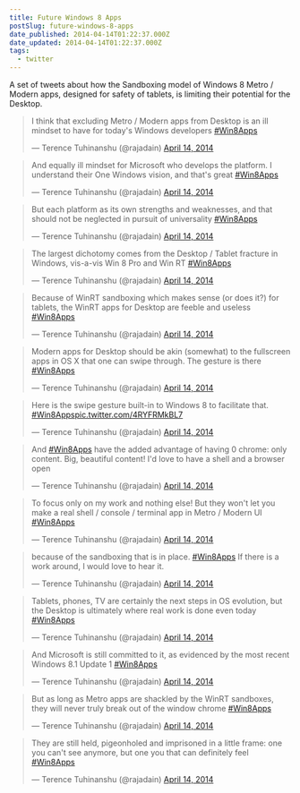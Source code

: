 ```yaml
---
title: Future Windows 8 Apps
postSlug: future-windows-8-apps
date_published: 2014-04-14T01:22:37.000Z
date_updated: 2014-04-14T01:22:37.000Z
tags:
  - twitter
---
```


A set of tweets about how the Sandboxing model of Windows 8 Metro / Modern apps, designed for safety of tablets, is limiting their potential for the Desktop.

> I think that excluding Metro / Modern apps from Desktop is an ill mindset to have for today&#39;s Windows developers [#Win8Apps](https://twitter.com/hashtag/Win8Apps?src=hash)
> 
> &mdash; Terence Tuhinanshu (@rajadain) [April 14, 2014](https://twitter.com/rajadain/status/455511133907324928)

> And equally ill mindset for Microsoft who develops the platform. I understand their One Windows vision, and that&#39;s great [#Win8Apps](https://twitter.com/hashtag/Win8Apps?src=hash)
> 
> &mdash; Terence Tuhinanshu (@rajadain) [April 14, 2014](https://twitter.com/rajadain/status/455511445527334912)

> But each platform as its own strengths and weaknesses, and that should not be neglected in pursuit of universality [#Win8Apps](https://twitter.com/hashtag/Win8Apps?src=hash)
> 
> &mdash; Terence Tuhinanshu (@rajadain) [April 14, 2014](https://twitter.com/rajadain/status/455511823706783744)

> The largest dichotomy comes from the Desktop / Tablet fracture in Windows, vis-a-vis Win 8 Pro and Win RT [#Win8Apps](https://twitter.com/hashtag/Win8Apps?src=hash)
> 
> &mdash; Terence Tuhinanshu (@rajadain) [April 14, 2014](https://twitter.com/rajadain/status/455511989847330816)

> Because of WinRT sandboxing which makes sense (or does it?) for tablets, the WinRT apps for Desktop are feeble and useless [#Win8Apps](https://twitter.com/hashtag/Win8Apps?src=hash)
> 
> &mdash; Terence Tuhinanshu (@rajadain) [April 14, 2014](https://twitter.com/rajadain/status/455512154230501376)

> Modern apps for Desktop should be akin (somewhat) to the fullscreen apps in OS X that one can swipe through. The gesture is there [#Win8Apps](https://twitter.com/hashtag/Win8Apps?src=hash)
> 
> &mdash; Terence Tuhinanshu (@rajadain) [April 14, 2014](https://twitter.com/rajadain/status/455512470153883648)

> Here is the swipe gesture built-in to Windows 8 to facilitate that. [#Win8Apps](https://twitter.com/hashtag/Win8Apps?src=hash)[pic.twitter.com/4RYFRMkBL7](http://t.co/4RYFRMkBL7)
> 
> &mdash; Terence Tuhinanshu (@rajadain) [April 14, 2014](https://twitter.com/rajadain/status/455513174716846081)

> And [#Win8Apps](https://twitter.com/hashtag/Win8Apps?src=hash) have the added advantage of having 0 chrome: only content. Big, beautiful content! I&#39;d love to have a shell and a browser open
> 
> &mdash; Terence Tuhinanshu (@rajadain) [April 14, 2014](https://twitter.com/rajadain/status/455513435330330624)

> To focus only on my work and nothing else! But they won&#39;t let you make a real shell / console / terminal app in Metro / Modern UI [#Win8Apps](https://twitter.com/hashtag/Win8Apps?src=hash)
> 
> &mdash; Terence Tuhinanshu (@rajadain) [April 14, 2014](https://twitter.com/rajadain/status/455513603727454209)

> because of the sandboxing that is in place. [#Win8Apps](https://twitter.com/hashtag/Win8Apps?src=hash) If there is a work around, I would love to hear it.
> 
> &mdash; Terence Tuhinanshu (@rajadain) [April 14, 2014](https://twitter.com/rajadain/status/455513745469747201)

> Tablets, phones, TV are certainly the next steps in OS evolution, but the Desktop is ultimately where real work is done even today [#Win8Apps](https://twitter.com/hashtag/Win8Apps?src=hash)
> 
> &mdash; Terence Tuhinanshu (@rajadain) [April 14, 2014](https://twitter.com/rajadain/status/455514045307953153)

> And Microsoft is still committed to it, as evidenced by the most recent Windows 8.1 Update 1 [#Win8Apps](https://twitter.com/hashtag/Win8Apps?src=hash)
> 
> &mdash; Terence Tuhinanshu (@rajadain) [April 14, 2014](https://twitter.com/rajadain/status/455514213365350400)

> But as long as Metro apps are shackled by the WinRT sandboxes, they will never truly break out of the window chrome [#Win8Apps](https://twitter.com/hashtag/Win8Apps?src=hash)
> 
> &mdash; Terence Tuhinanshu (@rajadain) [April 14, 2014](https://twitter.com/rajadain/status/455514434711355392)

> They are still held, pigeonholed and imprisoned in a little frame: one you can&#39;t see anymore, but one you that can definitely feel [#Win8Apps](https://twitter.com/hashtag/Win8Apps?src=hash)
> 
> &mdash; Terence Tuhinanshu (@rajadain) [April 14, 2014](https://twitter.com/rajadain/status/455514588134797312)
